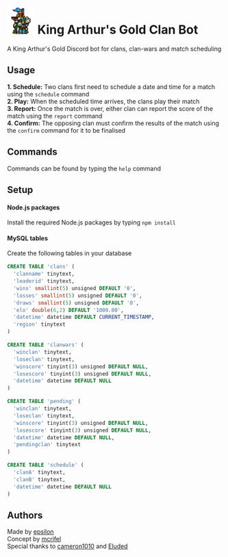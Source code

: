 # <img src="https://github.com/eps0003/kag-clan-bot/blob/master/icon.png" width="64"> King Arthur's Gold Clan Bot

A King Arthur's Gold Discord bot for clans, clan-wars and match scheduling

## Usage
**1. Schedule:** Two clans first need to schedule a date and time for a match using the `schedule` command  
**2. Play:** When the scheduled time arrives, the clans play their match  
**3. Report:** Once the match is over, either clan can report the score of the match using the `report` command  
**4. Confirm:** The opposing clan must confirm the results of the match using the `confirm` command for it to be finalised

## Commands
Commands can be found by typing the `help` command

## Setup
#### Node.js packages
Install the required Node.js packages by typing `npm install`
#### MySQL tables
Create the following tables in your database
```sql
CREATE TABLE 'clans' (
  'clanname' tinytext,
  'leaderid' tinytext,
  'wins' smallint(5) unsigned DEFAULT '0',
  'losses' smallint(5) unsigned DEFAULT '0',
  'draws' smallint(5) unsigned DEFAULT '0',
  'elo' double(6,2) DEFAULT '1000.00',
  'datetime' datetime DEFAULT CURRENT_TIMESTAMP,
  'region' tinytext
)
```
```sql
CREATE TABLE 'clanwars' (
  'winclan' tinytext,
  'loseclan' tinytext,
  'winscore' tinyint(3) unsigned DEFAULT NULL,
  'losescore' tinyint(3) unsigned DEFAULT NULL,
  'datetime' datetime DEFAULT NULL
)
```
```sql
CREATE TABLE 'pending' (
  'winclan' tinytext,
  'loseclan' tinytext,
  'winscore' tinyint(3) unsigned DEFAULT NULL,
  'losescore' tinyint(3) unsigned DEFAULT NULL,
  'datetime' datetime DEFAULT NULL,
  'pendingclan' tinytext
)
```
```sql
CREATE TABLE 'schedule' (
  'clanA' tinytext,
  'clanB' tinytext,
  'datetime' datetime DEFAULT NULL
)
```

## Authors
Made by [epsilon](https://forum.thd.vg/members/epsilon.16800/)  
Concept by [mcrifel](https://forum.thd.vg/members/mcrifel.16453/)  
Special thanks to [cameron1010](https://forum.thd.vg/members/cameron1010.6469/) and [Eluded](https://forum.thd.vg/members/eluded.8036/)
